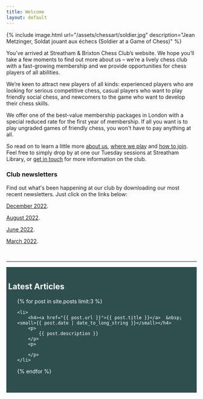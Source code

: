 ```yaml
---
title: Welcome
layout: default
---
```


{% include image.html url="/assets/chessart/soldier.jpg" description="Jean Metzinger, Soldat jouant aux échecs (Soldier at a Game of Chess)" %}

You’ve arrived at Streatham & Brixton Chess Club’s website.
We hope you’ll take a few moments to find out more about us – we’re a lively chess club
with a fast-growing membership and we provide opportunities for chess players of all
abilities.

We’re keen to attract new players of all kinds: experienced players who are looking for serious competitive chess,
casual players who want to play friendly social chess, and newcomers to the game who want
to develop their chess skills.

We offer one of the best-value membership packages in London with a special reduced rate
for the first year of membership. If all you want is to play ungraded games of friendly
chess, you won't have to pay anything at all.

So read on to learn a little more [about us](/about/index.html), [where we play](/about/venues.html) and [how to join](/join.html). Feel free to simply drop by at one our Tuesday sessions at Streatham Library, or [get in touch](contact.html) for more information on the club.
<!--br>
<b>Please note that this website is currently being updated and some of the information may no longer be correct.</b--> 

### Club newsletters
<p> Find out what's been happening at our club by downloading our most recent newsletters. Just click on the links below:
<p>
<a href="https://drive.google.com/file/d/1UatDsN2y8wiQhSoQZ5qmJ0MDxiMhkKMk/view?usp=sharing">December 2022</a>.
<p>
<a href="https://drive.google.com/file/d/1TStQOfHDLuJ-uTIPbAs8nIJCJiuDsdXI/view?usp=sharing">August 2022</a>.
<p>
<a href="https://drive.google.com/file/d/1ZR0n5q0LHi9--hnlL-2KCl53EQbIMfUv/view?usp=sharing">June 2022</a>.
<p>
<a href="https://drive.google.com/file/d/1Dk7SYb557t3XwlY6L7nTaMOU7XhZqTBZ/view?usp=sharing">March 2022</a>.
<p>
<br/>
<hr>
    
<style>
    #latestarticles {
        color:  white;
        background-color: darkslategrey;
        padding-top: 10px;
        padding-left: 5px;
    }
   
   
</style>
<div id="latestarticles">

<h2>Latest Articles</h2>

<ul>
{% for post in site.posts limit:3 %}

    <li>
    	<h4><a href="{{ post.url }}">{{ post.title }}</a>  &nbsp; <small>{{ post.date | date_to_long_string }}</small></h4>
    	<p>
    		{{ post.description }}
    	</p>
    	<p>

    	</p>
    </li>

{% endfor %}
</ul>
<br><br>
 </div>
